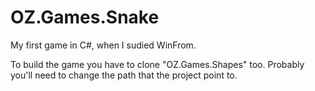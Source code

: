 # OZ.Games.Snake
My first game in C#, when I sudied WinFrom.

To build the game you have to clone "OZ.Games.Shapes" too.
Probably you'll need to change the path that the project point to.

